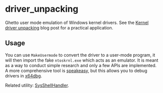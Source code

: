 # driver_unpacking

Ghetto user mode emulation of Windows kernel drivers. See the [Kernel driver unpacking](https://x64dbg.com/blog/2017/06/08/kernel-driver-unpacking.html) blog post for a practical application.

## Usage

You can use `MakeUsermode` to convert the driver to a user-mode program, it will then import the fake `ntoskrnl.exe` which acts as an emulator. It is meant as a way to conduct simple research and only a few APIs are implemented. A more comprehensive tool is [speakeasy](https://github.com/mandiant/speakeasy), but this allows you to debug drivers in [x64dbg](https://x64dbg.com).

Related utility: [SysShellHandler](https://github.com/mrexodia/FunUtils/blob/master/README.md#sysshellhandler).